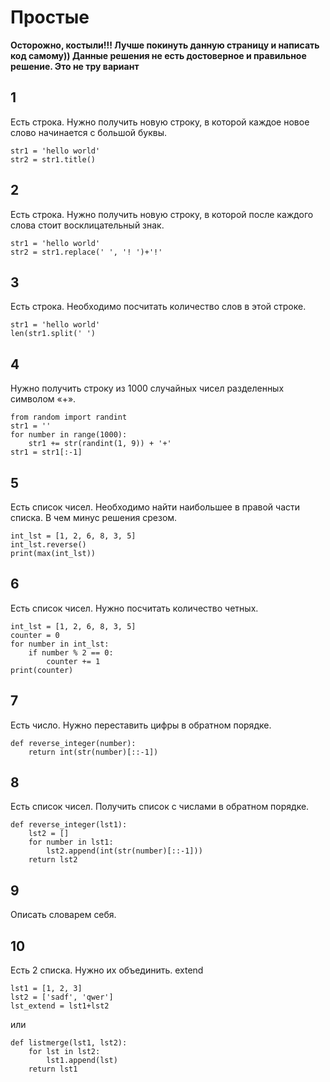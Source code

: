 # Простые

**Осторожно, костыли!!! Лучше покинуть данную страницу и написать код самому))
Данные решения не есть достоверное и правильное решение. Это не тру вариант**

## 1

Есть строка. Нужно получить новую строку, в которой каждое новое слово начинается с большой буквы.

```
str1 = 'hello world'
str2 = str1.title()
```

## 2

Есть строка. Нужно получить новую строку, в которой после каждого слова стоит восклицательный знак.
```
str1 = 'hello world'
str2 = str1.replace(' ', '! ')+'!'
```

## 3

Есть строка. Необходимо посчитать количество слов в этой строке.
```
str1 = 'hello world'
len(str1.split(' ')
```

## 4

Нужно получить строку из 1000 случайных чисел разделенных символом «+». 
```
from random import randint
str1 = ''
for number in range(1000):
    str1 += str(randint(1, 9)) + '+'
str1 = str1[:-1]
```

## 5

Есть список чисел. Необходимо найти наибольшее в правой части списка. В чем минус решения срезом.
```
int_lst = [1, 2, 6, 8, 3, 5]
int_lst.reverse()
print(max(int_lst))
```

## 6

Есть список чисел. Нужно посчитать количество четных.
```
int_lst = [1, 2, 6, 8, 3, 5]
counter = 0
for number in int_lst:
    if number % 2 == 0:
        counter += 1
print(counter)

```

## 7

Есть число. Нужно переставить цифры в обратном порядке.
```
def reverse_integer(number):
    return int(str(number)[::-1])
```

## 8

Есть список чисел. Получить список с числами в обратном порядке.
```
def reverse_integer(lst1):
    lst2 = []
    for number in lst1:
        lst2.append(int(str(number)[::-1]))
    return lst2
```

## 9

Описать словарем себя.

## 10

Есть 2 списка. Нужно их объединить. extend
```
lst1 = [1, 2, 3]
lst2 = ['sadf', 'qwer']
lst_extend = lst1+lst2
```
или
```
def listmerge(lst1, lst2):
    for lst in lst2:
        lst1.append(lst)
    return lst1
```
